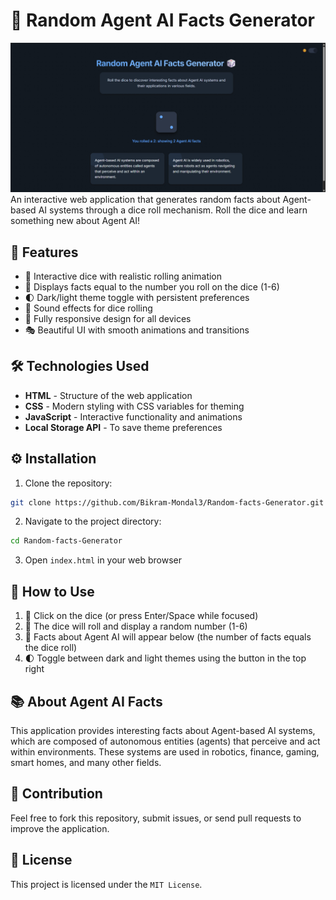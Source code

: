 # 🎲 Random Agent AI Facts Generator

![Screenshot](images/screenshot.jpg)
An interactive web application that generates random facts about Agent-based AI systems through a dice roll mechanism. Roll the dice and learn something new about Agent AI!

## 🌟 Features

* 🎲 Interactive dice with realistic rolling animation
* 🧠 Displays facts equal to the number you roll on the dice (1-6)
* 🌓 Dark/light theme toggle with persistent preferences
* 🎵 Sound effects for dice rolling
* 📱 Fully responsive design for all devices
* 🎭 Beautiful UI with smooth animations and transitions

## 🛠️ Technologies Used

* **HTML** - Structure of the web application
* **CSS** - Modern styling with CSS variables for theming
* **JavaScript** - Interactive functionality and animations
* **Local Storage API** - To save theme preferences

## ⚙️ Installation

1. Clone the repository:
```bash
git clone https://github.com/Bikram-Mondal3/Random-facts-Generator.git
```

2. Navigate to the project directory:
```bash
cd Random-facts-Generator
```

3. Open `index.html` in your web browser

## 🚀 How to Use

1. 🎲 Click on the dice (or press Enter/Space while focused)
2. 🎯 The dice will roll and display a random number (1-6)
3. 📝 Facts about Agent AI will appear below (the number of facts equals the dice roll)
4. 🌓 Toggle between dark and light themes using the button in the top right

## 📚 About Agent AI Facts

This application provides interesting facts about Agent-based AI systems, which are composed of autonomous entities (agents) that perceive and act within environments. These systems are used in robotics, finance, gaming, smart homes, and many other fields.

## 🤝 Contribution

Feel free to fork this repository, submit issues, or send pull requests to improve the application.

## 📄 License

This project is licensed under the `MIT License`.